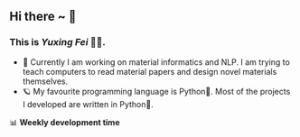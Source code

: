 ## Hi there ~ 👋
### This is *Yuxing Fei* 🧑🏻. ‍

- 🚀 Currently I am working on material informatics and NLP. I am trying to teach computers to read material papers and design novel materials themselves. 
- 🪐 My favourite programming language is Python🐍. Most of the projects I developed are written in Python🐍.

📊 **Weekly development time**
<!--START_SECTION:waka-->
<!--END_SECTION:waka-->
